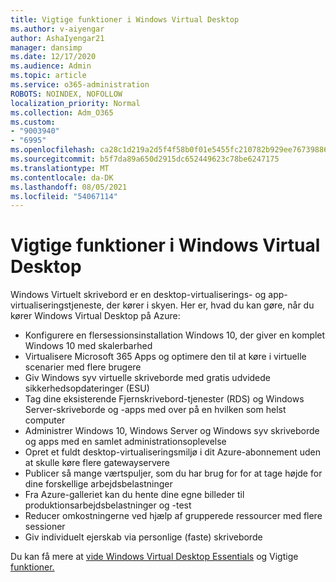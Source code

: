 ```yaml
---
title: Vigtige funktioner i Windows Virtual Desktop
ms.author: v-aiyengar
author: AshaIyengar21
manager: dansimp
ms.date: 12/17/2020
ms.audience: Admin
ms.topic: article
ms.service: o365-administration
ROBOTS: NOINDEX, NOFOLLOW
localization_priority: Normal
ms.collection: Adm_O365
ms.custom:
- "9003940"
- "6995"
ms.openlocfilehash: ca28c1d219a2d5f4f58b0f01e5455fc210782b929ee767398867485b4ad8761f
ms.sourcegitcommit: b5f7da89a650d2915dc652449623c78be6247175
ms.translationtype: MT
ms.contentlocale: da-DK
ms.lasthandoff: 08/05/2021
ms.locfileid: "54067114"
---
```

# <a name="key-capabilities-of-windows-virtual-desktop"></a>Vigtige funktioner i Windows Virtual Desktop

Windows Virtuelt skrivebord er en desktop-virtualiserings- og app-virtualiseringstjeneste, der kører i skyen. Her er, hvad du kan gøre, når du kører Windows Virtual Desktop på Azure:

- Konfigurere en flersessionsinstallation Windows 10, der giver en komplet Windows 10 med skalerbarhed
- Virtualisere Microsoft 365 Apps og optimere den til at køre i virtuelle scenarier med flere brugere
- Giv Windows syv virtuelle skriveborde med gratis udvidede sikkerhedsopdateringer (ESU)
- Tag dine eksisterende Fjernskrivebord-tjenester (RDS) og Windows Server-skriveborde og -apps med over på en hvilken som helst computer
- Administrer Windows 10, Windows Server og Windows syv skriveborde og apps med en samlet administrationsoplevelse
- Opret et fuldt desktop-virtualiseringsmiljø i dit Azure-abonnement uden at skulle køre flere gatewayservere
- Publicer så mange værtspuljer, som du har brug for for at tage højde for dine forskellige arbejdsbelastninger
- Fra Azure-galleriet kan du hente dine egne billeder til produktionsarbejdsbelastninger og -test
- Reducer omkostningerne ved hjælp af grupperede ressourcer med flere sessioner
- Giv individuelt ejerskab via personlige (faste) skriveborde

Du kan få mere at [vide Windows Virtual Desktop Essentials](https://go.microsoft.com/fwlink/?linkid=2127033) og Vigtige [funktioner.](https://go.microsoft.com/fwlink/?linkid=2127033)

